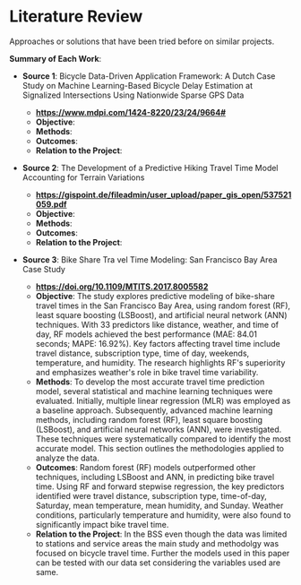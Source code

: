# Literature Review

Approaches or solutions that have been tried before on similar projects.

**Summary of Each Work**:

- **Source 1**: Bicycle Data-Driven Application Framework: A Dutch Case Study on Machine Learning-Based Bicycle Delay Estimation at Signalized Intersections Using Nationwide Sparse GPS Data

  - **https://www.mdpi.com/1424-8220/23/24/9664#**
  - **Objective**:
  - **Methods**:
  - **Outcomes**:
  - **Relation to the Project**:

- **Source 2**: The Development of a Predictive Hiking Travel Time Model Accounting for Terrain Variations

  - **https://gispoint.de/fileadmin/user_upload/paper_gis_open/537521059.pdf**
  - **Objective**:
  - **Methods**:
  - **Outcomes**:
  - **Relation to the Project**:

- **Source 3**: Bike Share Tra vel Time Modeling: San Francisco Bay Area Case Study

  - **https://doi.org/10.1109/MTITS.2017.8005582**
  - **Objective**: The study explores predictive modeling of bike-share travel times in the San Francisco Bay Area, using random forest (RF), least square boosting (LSBoost), and artificial neural network (ANN) techniques. With 33 predictors like distance, weather, and time of day, RF models achieved the best performance (MAE: 84.01 seconds; MAPE: 16.92%). Key factors affecting travel time include travel distance, subscription type, time of day, weekends, temperature, and humidity. The research highlights RF's superiority and emphasizes weather's role in bike travel time variability.
  - **Methods**: To develop the most accurate travel time prediction model, several statistical and machine learning techniques were evaluated. Initially, multiple linear regression (MLR) was employed as a baseline approach. Subsequently, advanced machine learning methods, including random forest (RF), least square boosting (LSBoost), and artificial neural networks (ANN), were investigated. These techniques were systematically compared to identify the most accurate model. This section outlines the methodologies applied to analyze the data.
  - **Outcomes**: Random forest (RF) models outperformed other techniques, including LSBoost and ANN, in predicting bike travel time. Using RF and forward stepwise regression, the key predictors identified were travel distance, subscription type, time-of-day, Saturday, mean temperature, mean humidity, and Sunday. Weather conditions, particularly temperature and humidity, were also found to significantly impact bike travel time.
  - **Relation to the Project**: In the BSS even though the data was limited to stations and service areas the main study and methodolgy was focused on bicycle travel time. Further the models used in this paper can be tested with our data set considering the variables used are same.
